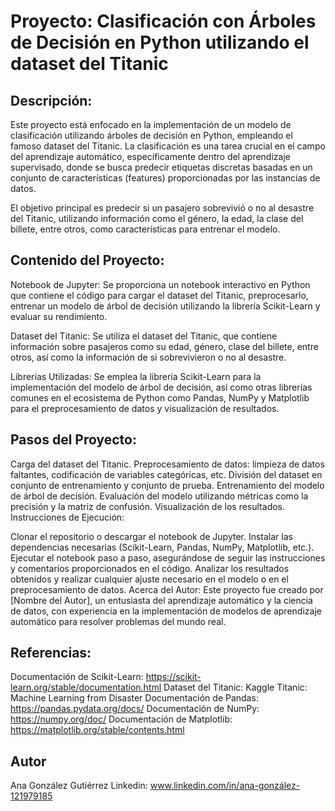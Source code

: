 # Proyecto: Clasificación con Árboles de Decisión en Python utilizando el dataset del Titanic

## Descripción:

Este proyecto está enfocado en la implementación de un modelo de clasificación utilizando árboles de decisión en Python, empleando el famoso dataset del Titanic. La clasificación es una tarea crucial en el campo del aprendizaje automático, específicamente dentro del aprendizaje supervisado, donde se busca predecir etiquetas discretas basadas en un conjunto de características (features) proporcionadas por las instancias de datos.

El objetivo principal es predecir si un pasajero sobrevivió o no al desastre del Titanic, utilizando información como el género, la edad, la clase del billete, entre otros, como características para entrenar el modelo.

## Contenido del Proyecto:

Notebook de Jupyter: Se proporciona un notebook interactivo en Python que contiene el código para cargar el dataset del Titanic, preprocesarlo, entrenar un modelo de árbol de decisión utilizando la librería Scikit-Learn y evaluar su rendimiento.

Dataset del Titanic: Se utiliza el dataset del Titanic, que contiene información sobre pasajeros como su edad, género, clase del billete, entre otros, así como la información de si sobrevivieron o no al desastre.

Librerías Utilizadas: Se emplea la librería Scikit-Learn para la implementación del modelo de árbol de decisión, así como otras librerías comunes en el ecosistema de Python como Pandas, NumPy y Matplotlib para el preprocesamiento de datos y visualización de resultados.

## Pasos del Proyecto:

Carga del dataset del Titanic.
Preprocesamiento de datos: limpieza de datos faltantes, codificación de variables categóricas, etc.
División del dataset en conjunto de entrenamiento y conjunto de prueba.
Entrenamiento del modelo de árbol de decisión.
Evaluación del modelo utilizando métricas como la precisión y la matriz de confusión.
Visualización de los resultados.
Instrucciones de Ejecución:

Clonar el repositorio o descargar el notebook de Jupyter.
Instalar las dependencias necesarias (Scikit-Learn, Pandas, NumPy, Matplotlib, etc.).
Ejecutar el notebook paso a paso, asegurándose de seguir las instrucciones y comentarios proporcionados en el código.
Analizar los resultados obtenidos y realizar cualquier ajuste necesario en el modelo o en el preprocesamiento de datos.
Acerca del Autor:
Este proyecto fue creado por [Nombre del Autor], un entusiasta del aprendizaje automático y la ciencia de datos, con experiencia en la implementación de modelos de aprendizaje automático para resolver problemas del mundo real.

## Referencias:

Documentación de Scikit-Learn: https://scikit-learn.org/stable/documentation.html
Dataset del Titanic: Kaggle Titanic: Machine Learning from Disaster
Documentación de Pandas: https://pandas.pydata.org/docs/
Documentación de NumPy: https://numpy.org/doc/
Documentación de Matplotlib: https://matplotlib.org/stable/contents.html

## Autor

Ana González Gutiérrez
Linkedin: www.linkedin.com/in/ana-gonzález-121979185



